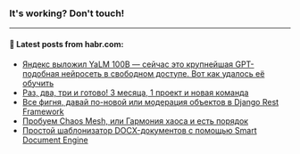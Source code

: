 ### It's working? Don't touch!

---
<!--
#### 🛠️ Technical stack:

![C++](https://img.shields.io/badge/C++-informational?logo=c%2B%2B&style=flat&logoColor=white&color=9C033A)
![Java](https://img.shields.io/badge/Java-informational?logo=java&style=flat&logoColor=white&color=007396)
![Kotlin](https://img.shields.io/badge/Kotlin-informational?logo=Kotlin&style=flat&logoColor=white&color=0095D5)
![JS](https://img.shields.io/badge/JS-informational?logo=javaScript&style=flat&logoColor=black&color=F7Df1E) <br>
![HTML5](https://img.shields.io/badge/HTML5-informational?logo=html5&style=flat&logoColor=white&color=E34F26)
![CSS3](https://img.shields.io/badge/CSS3-informational?logo=css3&style=flat&logoColor=white&color=157286)
![Sass](https://img.shields.io/badge/Saas-informational?logo=sass&style=flat&logoColor=white&color=hotpink)
![PHP](https://img.shields.io/badge/PHP-informational?logo=php&style=flat&logoColor=white&color=777BB4) <br>
![WebPAck](https://img.shields.io/badge/WebPack-informational?logo=webPack&style=flat&logoColor=white&color=FF6F00)
![Bootstrap](https://img.shields.io/badge/Bootstrap-informational?logo=Bootstrap&style=flat&logoColor=white&color=7952B3)
![MySQL](https://img.shields.io/badge/MySQL-informational?logo=MySQL&style=flat&logoColor=white&color=00f) <br>
![NodeJS](https://img.shields.io/badge/NodeJS-informational?logo=node.js&style=flat&logoColor=white&color=43853D)
![Spring](https://img.shields.io/badge/Spring-informational?logo=Spring&style=flat&logoColor=white&color=0A9EDC)
![Angular](https://img.shields.io/badge/Vue-informational?logo=vue.js&style=flat&logoColor=white&color=red)
![Git](https://img.shields.io/badge/Git-informational?logo=git&style=flat&logoColor=white&color=darkorange)

___
-->

#### 💬 Latest posts from habr.com:

<!-- BLOG-POST-LIST:START -->
- [Яндекс выложил YaLM 100B — сейчас это крупнейшая GPT-подобная нейросеть в свободном доступе. Вот как удалось её обучить](https://habr.com/ru/post/672396/?utm_source=habrahabr&utm_medium=rss&utm_campaign=672396)
- [Раз, два, три и готово! 3 месяца, 1 проект и новая команда](https://habr.com/ru/post/673008/?utm_source=habrahabr&utm_medium=rss&utm_campaign=673008)
- [Все фигня, давай по-новой или модерация объектов в Django Rest Framework](https://habr.com/ru/post/672952/?utm_source=habrahabr&utm_medium=rss&utm_campaign=672952)
- [Пробуем Chaos Mesh, или Гармония хаоса и есть порядок](https://habr.com/ru/post/672902/?utm_source=habrahabr&utm_medium=rss&utm_campaign=672902)
- [Простой шаблонизатор DOCX-документов с помощью Smart Document Engine](https://habr.com/ru/post/672896/?utm_source=habrahabr&utm_medium=rss&utm_campaign=672896)
<!-- BLOG-POST-LIST:END -->
